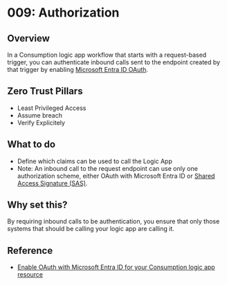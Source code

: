 # 009: Authorization

## Overview

In a Consumption logic app workflow that starts with a request-based trigger, you can authenticate inbound calls sent to the endpoint created by that trigger by enabling [Microsoft Entra ID OAuth](https://learn.microsoft.com/en-us/azure/active-directory/develop/).

## Zero Trust Pillars

* Least Privileged Access
* Assume breach
* Verify Explicitely

## What to do

* Define which claims can be used to call the Logic App
* Note: An inbound call to the request endpoint can use only one authorization scheme, either OAuth with Microsoft Entra ID or [Shared Access Signature (SAS)](https://learn.microsoft.com/en-us/azure/logic-apps/logic-apps-securing-a-logic-app?tabs=azure-portal#sas).

## Why set this?

By requiring inbound calls to be authentication, you ensure that only those systems that should be calling your logic app are calling it.

## Reference

* [Enable OAuth with Microsoft Entra ID for your Consumption logic app resource](https://learn.microsoft.com/en-us/azure/logic-apps/logic-apps-securing-a-logic-app?tabs=azure-portal#enable-azure-ad-inbound)